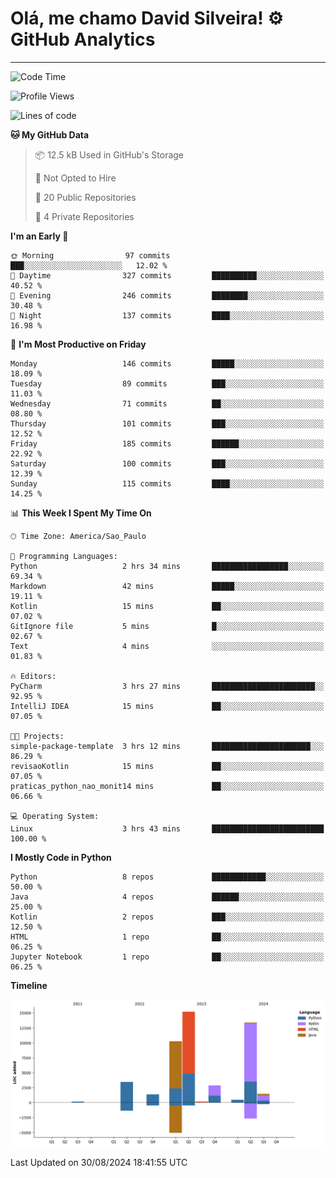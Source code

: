 
# Olá, me chamo David Silveira! ⚙️ GitHub Analytics

---
<!--START_SECTION:waka-->
![Code Time](http://img.shields.io/badge/Code%20Time-197%20hrs%2055%20mins-blue)

![Profile Views](http://img.shields.io/badge/Profile%20Views-12-blue)

![Lines of code](https://img.shields.io/badge/From%20Hello%20World%20I%27ve%20Written-48.7%20thousand%20lines%20of%20code-blue)

**🐱 My GitHub Data** 

> 📦 12.5 kB Used in GitHub's Storage 
 > 
> 🚫 Not Opted to Hire
 > 
> 📜 20 Public Repositories 
 > 
> 🔑 4 Private Repositories 
 > 
**I'm an Early 🐤** 

```text
🌞 Morning                97 commits          ███░░░░░░░░░░░░░░░░░░░░░░   12.02 % 
🌆 Daytime                327 commits         ██████████░░░░░░░░░░░░░░░   40.52 % 
🌃 Evening                246 commits         ████████░░░░░░░░░░░░░░░░░   30.48 % 
🌙 Night                  137 commits         ████░░░░░░░░░░░░░░░░░░░░░   16.98 % 
```
📅 **I'm Most Productive on Friday** 

```text
Monday                   146 commits         █████░░░░░░░░░░░░░░░░░░░░   18.09 % 
Tuesday                  89 commits          ███░░░░░░░░░░░░░░░░░░░░░░   11.03 % 
Wednesday                71 commits          ██░░░░░░░░░░░░░░░░░░░░░░░   08.80 % 
Thursday                 101 commits         ███░░░░░░░░░░░░░░░░░░░░░░   12.52 % 
Friday                   185 commits         ██████░░░░░░░░░░░░░░░░░░░   22.92 % 
Saturday                 100 commits         ███░░░░░░░░░░░░░░░░░░░░░░   12.39 % 
Sunday                   115 commits         ████░░░░░░░░░░░░░░░░░░░░░   14.25 % 
```


📊 **This Week I Spent My Time On** 

```text
🕑︎ Time Zone: America/Sao_Paulo

💬 Programming Languages: 
Python                   2 hrs 34 mins       █████████████████░░░░░░░░   69.34 % 
Markdown                 42 mins             █████░░░░░░░░░░░░░░░░░░░░   19.11 % 
Kotlin                   15 mins             ██░░░░░░░░░░░░░░░░░░░░░░░   07.02 % 
GitIgnore file           5 mins              █░░░░░░░░░░░░░░░░░░░░░░░░   02.67 % 
Text                     4 mins              ░░░░░░░░░░░░░░░░░░░░░░░░░   01.83 % 

🔥 Editors: 
PyCharm                  3 hrs 27 mins       ███████████████████████░░   92.95 % 
IntelliJ IDEA            15 mins             ██░░░░░░░░░░░░░░░░░░░░░░░   07.05 % 

🐱‍💻 Projects: 
simple-package-template  3 hrs 12 mins       ██████████████████████░░░   86.29 % 
revisaoKotlin            15 mins             ██░░░░░░░░░░░░░░░░░░░░░░░   07.05 % 
praticas_python_nao_monit14 mins             ██░░░░░░░░░░░░░░░░░░░░░░░   06.66 % 

💻 Operating System: 
Linux                    3 hrs 43 mins       █████████████████████████   100.00 % 
```

**I Mostly Code in Python** 

```text
Python                   8 repos             ████████████░░░░░░░░░░░░░   50.00 % 
Java                     4 repos             ██████░░░░░░░░░░░░░░░░░░░   25.00 % 
Kotlin                   2 repos             ███░░░░░░░░░░░░░░░░░░░░░░   12.50 % 
HTML                     1 repo              ██░░░░░░░░░░░░░░░░░░░░░░░   06.25 % 
Jupyter Notebook         1 repo              ██░░░░░░░░░░░░░░░░░░░░░░░   06.25 % 
```



**Timeline**

![Lines of Code chart](https://raw.githubusercontent.com/DavidSilveira80/DavidSilveira80/master/assets/bar_graph.png)


 Last Updated on 30/08/2024 18:41:55 UTC
<!--END_SECTION:waka-->


